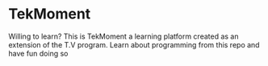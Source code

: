 # TekMoment
Willing to learn? This is TekMoment a learning platform created as an extension of the T.V program. Learn about programming from this repo and have fun doing so
